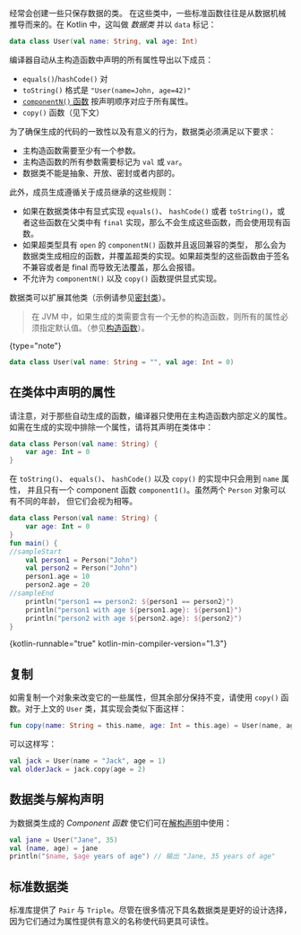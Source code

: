[//]: # (title: 数据类)

经常会创建一些只保存数据的类。
在这些类中，一些标准函数往往是从<!--
-->数据机械推导而来的。在 Kotlin 中，这叫做 _数据类_ 并以 `data` 标记：

```kotlin
data class User(val name: String, val age: Int)
```

编译器自动从主构造函数中声明的所有属性导出以下成员：
  
* `equals()`/`hashCode()` 对
* `toString()` 格式是 `"User(name=John, age=42)"`
* [`componentN()` 函数](destructuring-declarations.md) 按声明顺序对应于所有属性。
* `copy()` 函数（见下文）

为了确保生成的代码的一致性以及有意义的行为，数据类必须满足以下要求：

* 主构造函数需要至少有一个参数。
* 主构造函数的所有参数需要标记为 `val` 或 `var`。
* 数据类不能是抽象、开放、密封或者内部的。
  
此外，成员生成遵循关于成员继承的这些规则：

* 如果在数据类体中有显式实现 `equals()`、 `hashCode()` 或者 `toString()`，或者这些函数在父类中有
`final` 实现，那么不会生成这些函数，而会使用现有<!--
-->函数。
* 如果超类型具有 `open` 的 `componentN()` 函数并且返回兼容的类型，
那么会为数据类生成相应的函数，并覆盖超类的实现。如果超类型的这些函数<!--
-->由于签名不兼容或者是 final 而导致无法覆盖，那么会报错。
* 不允许为 `componentN()` 以及 `copy()` 函数提供显式实现。
  
数据类可以扩展其他类（示例请参见[密封类](sealed-classes.md)）。

> 在 JVM 中，如果生成的类需要含有一个无参的构造函数，则所有的属性<!--
> -->必须指定默认值。（参见[构造函数](classes.md#构造函数)）。
>
{type="note"}

```kotlin
data class User(val name: String = "", val age: Int = 0)
```

## 在类体中声明的属性

请注意，对于那些自动生成的函数，编译器只使用在主构造函数内部定义的属性。
如需在生成的实现中排除一个属性，请将其声明在类体中：

```kotlin
data class Person(val name: String) {
    var age: Int = 0
}
```

在 `toString()`、 `equals()`、 `hashCode()` 以及 `copy()` 的实现中只会用到 `name` 属性，
并且只有一个 component 函数 `component1()`。虽然两个 `Person` 对象可以有不同的年龄，
但它们会视为相等。

```kotlin
data class Person(val name: String) {
    var age: Int = 0
}
fun main() {
//sampleStart
    val person1 = Person("John")
    val person2 = Person("John")
    person1.age = 10
    person2.age = 20
//sampleEnd
    println("person1 == person2: ${person1 == person2}")
    println("person1 with age ${person1.age}: ${person1}")
    println("person2 with age ${person2.age}: ${person2}")
}
```
{kotlin-runnable="true" kotlin-min-compiler-version="1.3"}

## 复制
  
如需复制一个对象来改变它的一些属性，但其余部分保持不变，请使用
`copy()` 函数。对于上文的 `User` 类，其实现会类似下面这样：

```kotlin
fun copy(name: String = this.name, age: Int = this.age) = User(name, age)     
```

可以这样写：

```kotlin
val jack = User(name = "Jack", age = 1)
val olderJack = jack.copy(age = 2)
```

## 数据类与解构声明

为数据类生成的 _Component 函数_ 使它们可在[解构声明](destructuring-declarations.md)中使用：

```kotlin
val jane = User("Jane", 35)
val (name, age) = jane
println("$name, $age years of age") // 输出 "Jane, 35 years of age"
```

## 标准数据类

标准库提供了 `Pair` 与 `Triple`。尽管在很多情况下具名数据类是更好的设计选择，
因为它们通过为属性提供有意义的名称使代码更具可读性。
